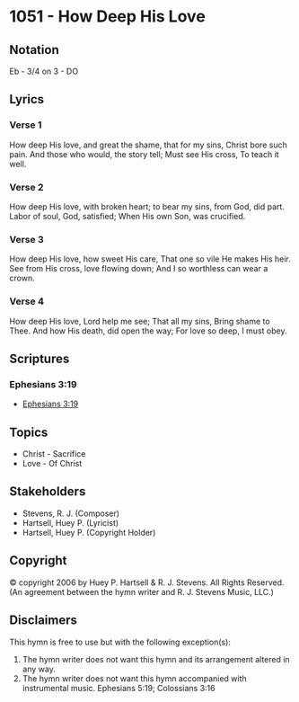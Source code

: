 # 1051 - How Deep His Love

## Notation

Eb - 3/4 on 3 - DO

## Lyrics

### Verse 1

How deep His love, and great the shame, that for my sins, Christ bore such pain. And those who would, the story tell; Must see His cross, To teach it well.

### Verse 2

How deep His love, with broken heart; to bear my sins, from God, did part. Labor of soul, God, satisfied; When His own Son, was crucified.

### Verse 3

How deep His love, how sweet His care, That one so vile He makes His heir. See from His cross, love flowing down; And I so worthless can wear a crown.

### Verse 4

How deep His love, Lord help me see; That all my sins, Bring shame to Thee. And how His death, did open the way; For love so deep, I must obey.


## Scriptures

### Ephesians 3:19

- [Ephesians 3:19](https://www.biblegateway.com/passage/?search=Ephesians%203%3A19)


## Topics

- Christ - Sacrifice
- Love - Of Christ

## Stakeholders

- Stevens, R. J. (Composer)
- Hartsell, Huey P. (Lyricist)
- Hartsell, Huey P. (Copyright Holder)

## Copyright

© copyright 2006 by Huey P. Hartsell & R. J. Stevens. All Rights Reserved.
(An agreement between the hymn writer and R. J. Stevens Music, LLC.)

## Disclaimers

This hymn is free to use but with the following exception(s):
1. The hymn writer does not want this hymn and its arrangement altered in any way.
2. The hymn writer does not want this hymn accompanied with instrumental music.
Ephesians 5:19; Colossians 3:16

